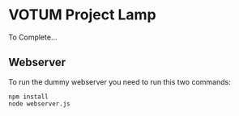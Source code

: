 # VOTUM Project Lamp
To Complete...

## Webserver
To run the dummy webserver you need to run this two commands:
```
npm install
node webserver.js
```